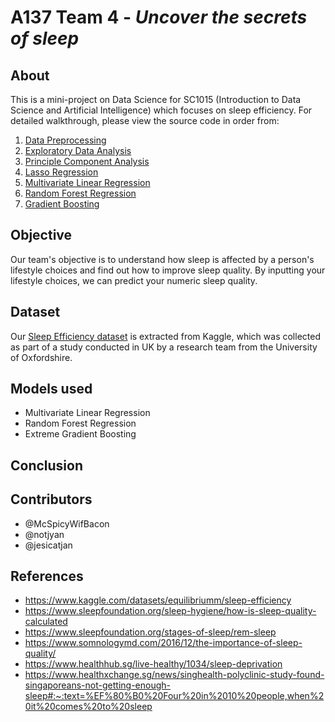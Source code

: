 # A137 Team 4 - _Uncover the secrets of sleep_

## About
This is a mini-project on Data Science for SC1015 (Introduction to Data Science and Artificial Intelligence) which focuses on sleep efficiency. For detailed walkthrough, please view the source code in order from:

1. [Data Preprocessing](https://github.com/McSpicyWifBacon/DSAI-Project/blob/main/data-preprocessing.ipynb)
2. [Exploratory Data Analysis](https://github.com/McSpicyWifBacon/DSAI-Project/blob/main/eda.ipynb)
3. [Principle Component Analysis](https://github.com/McSpicyWifBacon/DSAI-Project/blob/main/pca.ipynb)
4. [Lasso Regression](https://github.com/McSpicyWifBacon/DSAI-Project/blob/main/lasso-regression.ipynb)
5. [Multivariate Linear Regression](https://github.com/McSpicyWifBacon/DSAI-Project/blob/main/multivariate-regression.ipynb)
6. [Random Forest Regression](https://github.com/McSpicyWifBacon/DSAI-Project/blob/main/random-forest-regression.ipynb)
7. [Gradient Boosting](https://github.com/McSpicyWifBacon/DSAI-Project/blob/main/gradient-boosting.ipynb)

## Objective
Our team's objective is to understand how sleep is affected by a person's lifestyle choices and find out how to improve sleep quality. By inputting your lifestyle choices, we can predict your numeric sleep quality.

## Dataset
Our [Sleep Efficiency dataset](https://www.kaggle.com/datasets/equilibriumm/sleep-efficiency) is extracted from Kaggle, which was collected as part of a  study conducted in UK by a research team from the University of Oxfordshire.

## Models used
- Multivariate Linear Regression
- Random Forest Regression
- Extreme Gradient Boosting

## Conclusion

## Contributors
- @McSpicyWifBacon
- @notjyan
- @jesicatjan

## References
- <https://www.kaggle.com/datasets/equilibriumm/sleep-efficiency>
- <https://www.sleepfoundation.org/sleep-hygiene/how-is-sleep-quality-calculated>
- <https://www.sleepfoundation.org/stages-of-sleep/rem-sleep>
- <https://www.somnologymd.com/2016/12/the-importance-of-sleep-quality/>
- <https://www.healthhub.sg/live-healthy/1034/sleep-deprivation>
- <https://www.healthxchange.sg/news/singhealth-polyclinic-study-found-singaporeans-not-getting-enough-sleep#:~:text=%EF%80%B0%20Four%20in%2010%20people,when%20it%20comes%20to%20sleep>
